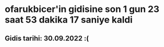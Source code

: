 # ofarukbicer'in gidisine son 1 gun 23 saat 53 dakika 17 saniye kaldi

## Gidis tarihi: 30.09.2022 :(